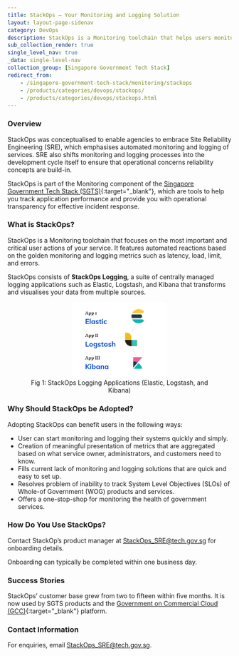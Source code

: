 ```yaml
---
title: StackOps – Your Monitoring and Logging Solution
layout: layout-page-sidenav
category: DevOps
description: StackOps is a Monitoring toolchain that helps users monitor and log the most important and critical user actions for their applications.
sub_collection_render: true
single_level_nav: true
_data: single-level-nav
collection_group: [Singapore Government Tech Stack]
redirect_from:
    - /singapore-government-tech-stack/monitoring/stackops
    - /products/categories/devops/stackops/
    - /products/categories/devops/stackops.html
---
```


### Overview

StackOps was conceptualised to enable agencies to embrace Site Reliability Engineering (SRE), which emphasises automated monitoring and logging of services. SRE also shifts monitoring and logging processes into the development cycle itself to ensure that operational concerns reliability concepts are build-in.

StackOps is part of the Monitoring component of the [Singapore Government Tech Stack (SGTS)](/singapore-government-tech-stack/overview/index.html){:target="_blank"}, which are tools to help you track application performance and provide you with operational transparency for effective incident response.

### What is StackOps?

StackOps is a Monitoring toolchain that focuses on the most important and critical user actions of your service. It features automated reactions based on the golden monitoring and logging metrics such as latency, load, limit, and errors.

StackOps consists of **StackOps Logging**, a suite of centrally managed logging applications such as Elastic, Logstash, and Kibana that transforms and visualises your data from multiple sources.

<figure style="text-align: center">
    <img
      src="/assets/img/stackops-fig2.png" width="50%" height="50%"
      alt="Fig 2: StackOps Logging Applications (Elastic, Logstash, and Kibana)"
    />
    <figcaption>Fig 1: StackOps Logging Applications (Elastic, Logstash, and Kibana)</figcaption>
</figure>

### Why Should StackOps be Adopted?

Adopting StackOps can benefit users in the following ways:
-	User can start monitoring and logging their systems quickly and simply.
-	Creation of meaningful presentation of metrics that are aggregated based on what service owner, administrators, and customers need to know.
-	Fills current lack of monitoring and logging solutions that are quick and easy to set up.
-	Resolves problem of inability to track System Level Objectives (SLOs) of Whole-of Government (WOG) products and services.
-	Offers a one-stop-shop for monitoring the health of government services.


### How Do You Use StackOps?

Contact StackOp’s product manager at <StackOps_SRE@tech.gov.sg> for onboarding details.

Onboarding can typically be completed within one business day.

### Success Stories

StackOps’ customer base grew from two to fifteen within five months. It is now used by SGTS products and the [Government on Commercial Cloud (GCC)](/products/categories/infrastructure-and-hosting/government-on-commercial-cloud){:target="_blank"} platform.

<!--
### What's Next?

| Upcoming feature  | Timeline |
| ------------- |:-------------:|
| Automated onboarding portal| 2022 Q2    |
| Engineering suite integration      | 2022 Q3    |
| Auto remediation - phase 1      | 2022 Q4     |

-->


### Contact Information

For enquiries, email <StackOps_SRE@tech.gov.sg>.
